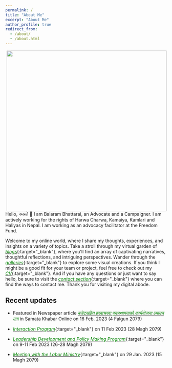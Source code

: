 ```yaml
---
permalink: /
title: "About Me"
excerpt: "About Me"
author_profile: true
redirect_from: 
  - /about/
  - /about.html
---
```

<!--![Picture](https://github.com/brbhattarai/portfolio/blob/main/images/aboutBRB.jpg?raw=true)
<img align="right" width="500" height="500" src="https://github.com/brbhattarai/portfolio/blob/main/images/aboutBRB.jpg?raw=true"> -->
<img align="right" width="500" height="500" src="https://github.com/brbhattarai/portfolio/blob/main/images/homePic.jpg?raw=true">

Hello, नमस्ते 🙏 I am Balaram Bhattarai, an Advocate and a Campaigner. I am actively working for the rights of Harwa Charwa, Kamaiya, Kamlari and Haliyas in Nepal. I am working as an advocacy facilitator at the Freedom Fund.

Welcome to my online world, where I share my thoughts, experiences, and insights on a variety of topics. Take a stroll through my virtual garden of [<span style="color:green">*blogs*</span>](https://www.brbhattarai.com.np/year-archive/){:target="_blank"}, where you'll find an array of captivating narratives, thoughtful reflections, and intriguing perspectives. Wander through the [<span style="color:green">*galleries*</span>](https://www.brbhattarai.com.np/gallery/){:target="_blank"} to explore some visual creations. If you think I might be a good fit for your team or project, feel free to check out my [<span style="color:green">*CV*</span>](https://www.brbhattarai.com.np/cv/){:target="_blank"}. And if you have any questions or just want to say hello, be sure to visit the [<span style="color:green">*contact section*</span>](https://www.brbhattarai.com.np/contacts/){:target="_blank"} where you can find the ways to contact me. Thank you for visiting my digital abode.

Recent updates
----------------------
* Featured in Newspaper article [<span style="color:green">*बजेटसहित हरवाचरवा पुनःस्थापनाको कार्ययोजना ल्याउन माग*</span>](http://samatakhabar.com/2023/02/16/16246/?fbclid=IwAR1eoitn3wrWwwMFrB88_xXiFvJdETOjAzx5m3hZmu9mxhMfSP65lJYCVbw) in Samata Khabar Online on 16 Feb. 2023 (4 Falgun 2079)
* [<span style="color:green">*Interaction Program*</span>](https://github.com/brbhattarai/portfolio/blob/main/images/meet3.png?raw=true){:target="_blank"} on 11 Feb 2023 (28 Magh 2079)

* [<span style="color:green">*Leadership Development and Policy Making Program*</span>](https://github.com/brbhattarai/portfolio/blob/main/images/meet2.jpg?raw=true){:target="_blank"} on 9-11 Feb 2023 (26-28 Magh 2079)

* [<span style="color:green">*Meeting with the Labor Ministry*</span>](https://github.com/brbhattarai/portfolio/blob/main/images/meeting_magh15.jpg?raw=true){:target="_blank"} on 29 Jan. 2023 (15 Magh 2079)

